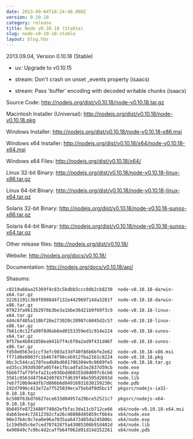 ```yaml
---
date: 2013-09-04T18:24:48.000Z
version: 0.10.18
category: release
title: Node v0.10.18 (Stable)
slug: node-v0-10-18-stable
layout: blog.hbs
---
```


2013.09.04, Version 0.10.18 (Stable)

* uv: Upgrade to v0.10.15

* stream: Don't crash on unset _events property (isaacs)

* stream: Pass 'buffer' encoding with decoded writable chunks (isaacs)


Source Code: http://nodejs.org/dist/v0.10.18/node-v0.10.18.tar.gz

Macintosh Installer (Universal): http://nodejs.org/dist/v0.10.18/node-v0.10.18.pkg

Windows Installer: http://nodejs.org/dist/v0.10.18/node-v0.10.18-x86.msi

Windows x64 Installer: http://nodejs.org/dist/v0.10.18/x64/node-v0.10.18-x64.msi

Windows x64 Files: http://nodejs.org/dist/v0.10.18/x64/

Linux 32-bit Binary: http://nodejs.org/dist/v0.10.18/node-v0.10.18-linux-x86.tar.gz

Linux 64-bit Binary: http://nodejs.org/dist/v0.10.18/node-v0.10.18-linux-x64.tar.gz

Solaris 32-bit Binary: http://nodejs.org/dist/v0.10.18/node-v0.10.18-sunos-x86.tar.gz

Solaris 64-bit Binary: http://nodejs.org/dist/v0.10.18/node-v0.10.18-sunos-x64.tar.gz

Other release files: http://nodejs.org/dist/v0.10.18/

Website: http://nodejs.org/docs/v0.10.18/

Documentation: http://nodejs.org/docs/v0.10.18/api/

Shasums:
```
c0219a68aa25369f4c83c5bdbb5ccc0db2cb8230  node-v0.10.18-darwin-x64.tar.gz
32261191c3b9f0988d4f132e442969714da3281f  node-v0.10.18-darwin-x86.tar.gz
07923fa9613b2976b3be3a1bbe36d21b9f69f3c9  node-v0.10.18-linux-x64.tar.gz
4d4c6f485a110bf28e273020c20987c6045d2c57  node-v0.10.18-linux-x86.tar.gz
7b61c0c12fa99f8d0ab6ed0153359ed1c914e224  node-v0.10.18-sunos-x64.tar.gz
9f57be4b041058ea941b7f4c6f0a2ad9f431d46f  node-v0.10.18-sunos-x86.tar.gz
fd50e0563e1ccf3efc903a33df40f86b6bfe2e62  node-v0.10.18-x86.msi
ff71d0e8003fc1b4674f98ceb912fba2161c8224  node-v0.10.18.pkg
0bc3c544ca1707ea4b8bd601706304e9c0609fe5  node-v0.10.18.tar.gz
ed35cc393d930fa05f4e1fbcadfa53e2837d59cb  node.exe
5bb6f7af79fefa21ce936bdd60355d8d097c6cb6  node.exp
3581c8563d475642d07657fd639f48e595d2693d  node.lib
7eb7f20b9e4dfb7d866b6d84916931630159230c  node.pdb
192d7996c413e72a7f525039eca75ebdf0d5bc1f  pkgsrc/nodejs-ia32-0.10.18.tgz
6c508f63bd76627ece633d04957a29bce52521c7  pkgsrc/nodejs-x64-0.10.18.tgz
8b845fe8723480f740d2efbfac3da11cb712ce66  x64/node-v0.10.18-x64.msi
dab63ee4c72612392cfa26c48808d45859cf6b4a  x64/node.exe
90e37b4c9c7ea0e96a7035aa6473405da245006c  x64/node.exp
1c19d9d5c6e7ced70742875a43085306b91d402d  x64/node.lib
4e90849c7c96c4d2caffb64f062d91d14d152261  x64/node.pdb
```
